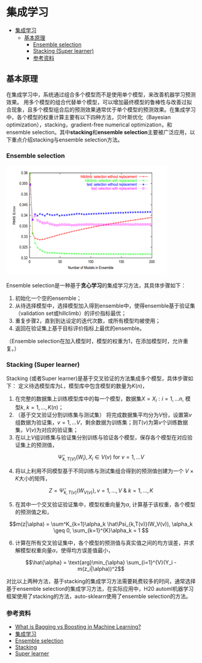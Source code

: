 # 集成学习


<!-- @import "[TOC]" {cmd="toc" depthFrom=1 depthTo=6 orderedList=false} -->

<!-- code_chunk_output -->

- [集成学习](#集成学习)
  - [基本原理](#基本原理)
    - [Ensemble selection](#ensemble-selection)
    - [Stacking (Super learner)](#stacking-super-learner)
    - [参考资料](#参考资料)

<!-- /code_chunk_output -->


## 基本原理
在集成学习中，系统通过组合多个模型而不是使用单个模型，来改善机器学习预测效果。 用多个模型的组合代替单个模型，可以增加最终模型的鲁棒性与改善过拟合现象，且多个模型组合后的预测效果通常优于单个模型的预测效果。在集成学习中，各个模型的权重计算主要有以下四种方法，贝叶斯优化（Bayesian optimization），stacking，gradient-free numerical optimization，和ensemble selection。其中**stacking**和**ensemble selection**主要被广泛应用，以下重点介绍stacking与ensemble selection方法。

### Ensemble selection 
![Ensemble selection](../Images/EnsembleSelection.png)

Ensemble selection是一种基于**贪心学习**的集成学习方法，其具体步骤如下：
1. 初始化一个空的ensemble；
2. 从待选择模型中，选择模型加入得到ensemble中，使得ensemble基于验证集（validation set或hillclimb）的评价指标最优；
3. 重复步骤2，直到到达设定的迭代次数，或所有模型均被使用；
4. 返回在验证集上基于目标评价指标上最优的ensemble。

（Ensemble selection在加入模型时，模型的权重为1，在添加模型时，允许重复。）

### Stacking (Super learner)
Stacking (或者Super learner)是基于交叉验证的方法集成多个模型，具体步骤如下：
定义待选模型库为$L$，模型库中包含模型的数量为$K(n)$，
1. 在完整的数据集上训练模型库中的每一个模型，数据集$X={X_i:i=1,...n}$, 模型$k$, $k=1,...,K(n)$；
2. （基于交叉验证分割训练集与测试集） 将完成数据集平均分为$V$份，设置第$v$组数据为验证集，$v=1,...V$，剩余数据为训练集；则$T(v)$为第$v$个训练数据集，$V(v)$为对应的验证集；
3. 在以上$V$组训练集与验证集分别训练与验证各个模型，保存各个模型在对应验证集上的预测值，
```math
\hat\Psi_{k,T(V)}(W_i), X_i \in V(v)~\text{for}~ v = 1, ... V 
```
4. 将以上利用不同模型基于不同训练与测试集组合得到的预测值创建为一个 $V \times K$大小的矩阵，
```math
Z = {\hat{\Psi}_{k,T(v)}(W_{V(v)}),v = 1,..., V ~\& ~k = 1, ..., K}
```
5. 在其中一个交叉验证验证集中，模型权重向量为$\alpha$, 计算基于该权重，各个模型的预测值之和，
```math
m(z|\alpha) = \sum^K_{k=1}\alpha_k \hat\Psi_{k,T(v)}(W_V(v)), \alpha_k \geq 0, \sum_{k=1}^{K}\alpha_k = 1 
```
6. 计算在所有交叉验证集中，各个模型的预测值与真实值之间的均方误差，并求解模型权重向量$\alpha$，使得均方误差值最小，
```math
\hat{\alpha} = \text{arg}\min_{\alpha} \sum_{i=1}^{V}(Y_i - m(z_i|\alpha))^2
```

对比以上两种方法，基于stacking的集成学习方法需要耗费较多的时间，通常选择基于ensemble selection的集成学习方法，在实际应用中，H20 automl机器学习框架使用了stacking的方法，auto-sklearn使用了ensemble selection的方法。


### 参考资料
- [What is Bagging vs Boosting in Machine Learning?](https://www.projectpro.io/article/bagging-vs-boosting-in-machine-learning/579#mcetoc_1fvcc9ijdb)
- [集成学习](https://zhuanlan.zhihu.com/p/105038453)
- [Ensemble selection](https://dl.acm.org/doi/abs/10.1145/1015330.1015432)
- [Stacking](https://www.researchgate.net/publication/222467943_Stacked_Generalization)
- [Super learner](https://biostats.bepress.com/ucbbiostat/paper266/#:~:text=The%20super%20learner%20is%20a%20prediction%20method%20designed,prediction%20algorithms%20to%20be%20considered%20for%20the%20ensemble.)